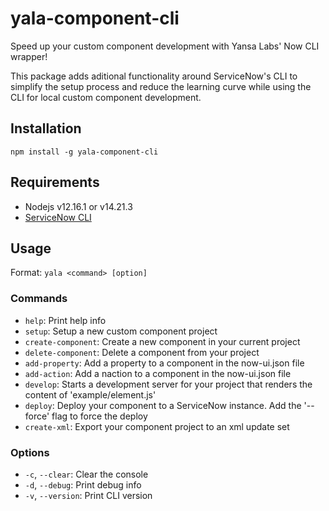 # yala-component-cli

Speed up your custom component development with Yansa Labs' Now CLI wrapper!

This package adds aditional functionality around ServiceNow's CLI to simplify the setup process and reduce the learning curve while using the CLI for local custom component development.

## Installation

```
npm install -g yala-component-cli
```

## Requirements

-   Nodejs v12.16.1 or v14.21.3
-   [ServiceNow CLI](https://store.servicenow.com/sn_appstore_store.do#!/store/application/9085854adbb52810122156a8dc961910)

## Usage

Format: `yala <command> [option]`

### Commands

-   `help`: Print help info
-   `setup`: Setup a new custom component project
-   `create-component`: Create a new component in your current project
-   `delete-component`: Delete a component from your project
-   `add-property`: Add a property to a component in the now-ui.json file
-   `add-action`: Add a naction to a component in the now-ui.json file
-   `develop`: Starts a development server for your project that renders the content of 'example/element.js'
-   `deploy`: Deploy your component to a ServiceNow instance. Add the '--force' flag to force the deploy
-   `create-xml`: Export your component project to an xml update set

### Options

-   `-c`, `--clear`: Clear the console
-   `-d`, `--debug`: Print debug info
-   `-v`, `--version`: Print CLI version
